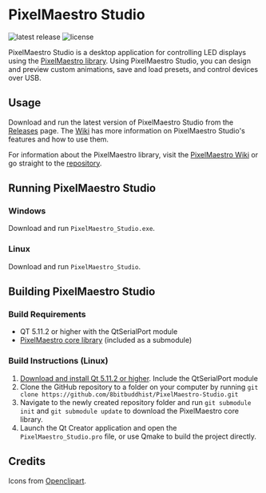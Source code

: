 # PixelMaestro Studio

![latest release](https://img.shields.io/github/release/8bitbuddhist/pixelmaestro-studio.svg) ![license](https://img.shields.io/github/license/8bitbuddhist/pixelmaestro-studio.svg)

PixelMaestro Studio is a desktop application for controlling LED displays using the [PixelMaestro library](https://github.com/8bitbuddhist/PixelMaestro). Using PixelMaestro Studio, you can design and preview custom animations, save and load presets, and control devices over USB.

## Usage

Download and run the latest version of PixelMaestro Studio from the [Releases](https://github.com/8bitbuddhist/PixelMaestro-Studio/releases) page. The [Wiki](https://github.com/8bitbuddhist/PixelMaestro-Studio/wiki) has more information on PixelMaestro Studio's features and how to use them.

For information about the PixelMaestro library, visit the [PixelMaestro Wiki](https://github.com/8bitbuddhist/PixelMaestro/wiki) or go straight to the [repository](https://github.com/8bitbuddhist/PixelMaestro/).

## Running PixelMaestro Studio

### Windows

Download and run `PixelMaestro_Studio.exe`.

### Linux

Download and run `PixelMaestro_Studio`.

## Building PixelMaestro Studio

### Build Requirements
- QT 5.11.2 or higher with the QtSerialPort module
- [PixelMaestro core library](https://github.com/8bitbuddhist/PixelMaestro) (included as a submodule)

### Build Instructions (Linux)
1. [Download and install Qt 5.11.2 or higher](https://www.qt.io/download). Include the QtSerialPort module
2. Clone the GitHub repository to a folder on your computer by running `git clone https://github.com/8bitbuddhist/PixelMaestro-Studio.git`
3. Navigate to the newly created repository folder and run `git submodule init` and `git submodule update` to download the PixelMaestro core library.
4. Launch the Qt Creator application and open the `PixelMaestro_Studio.pro` file, or use Qmake to build the project directly.

## Credits

Icons from [Openclipart](https://openclipart.org/).
